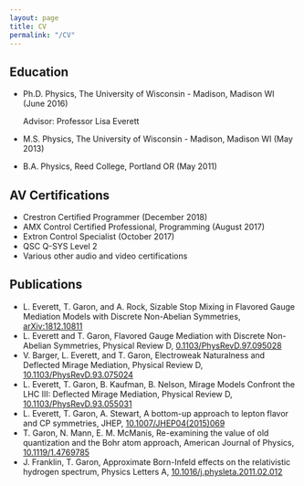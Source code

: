 ```yaml
---
layout: page
title: CV
permalink: "/CV"
---
```


## Education

  - Ph.D. Physics, The University of Wisconsin - Madison, Madison WI (June 2016)
  
	Advisor: Professor Lisa Everett
    
  - M.S. Physics, The University of Wisconsin - Madison, Madison WI (May 2013)
  - B.A. Physics, Reed College, Portland OR (May 2011)

## AV Certifications
  - Crestron Certified Programmer (December 2018)
  - AMX Control Certified Professional, Programming (August 2017)
  - Extron Control Specialist (October 2017)
  - QSC Q-SYS Level 2
  - Various other audio and video certifications

## Publications
   - L. Everett, T. Garon, and A. Rock, Sizable Stop Mixing in Flavored Gauge Mediation Models with Discrete Non-Abelian Symmetries, [arXiv:1812.10811](http://arxiv.org/abs/arXiv:1812.10811)
   - L. Everett and T. Garon, Flavored Gauge Mediation with Discrete Non-Abelian Symmetries, Physical Review D, [0.1103/PhysRevD.97.095028](https://journals.aps.org/prd/abstract/10.1103/PhysRevD.97.095028)
   - V. Barger, L. Everett, and T. Garon, Electroweak Naturalness and Deflected Mirage Mediation, Physical Review D, [10.1103/PhysRevD.93.075024](https://journals.aps.org/prd/abstract/10.1103/PhysRevD.93.075024)
   - L. Everett, T. Garon, B. Kaufman, B. Nelson, Mirage Models Confront the LHC III: Deflected Mirage Mediation, Physical Review D, [10.1103/PhysRevD.93.055031](https://journals.aps.org/prd/abstract/10.1103/PhysRevD.93.055031)
   - L. Everett, T. Garon, A. Stewart, A bottom-up approach to lepton flavor and CP symmetries, JHEP, [10.1007/JHEP04(2015)069](https://doi.org/10.1007/JHEP04(2015)069)
   - T. Garon, N. Mann, E. M. McManis, Re-examining the value of old quantization and the Bohr atom approach, American Journal of Physics, [10.1119/1.4769785](http://ajp.aapt.org/resource/1/ajpias/v81/i2/p92_s1)
   - J. Franklin, T. Garon, Approximate Born-Infeld effects on the relativistic hydrogen spectrum, Physics Letters A, [10.1016/j.physleta.2011.02.012](http://www.sciencedirect.com/science/article/pii/S0375960111001733)



